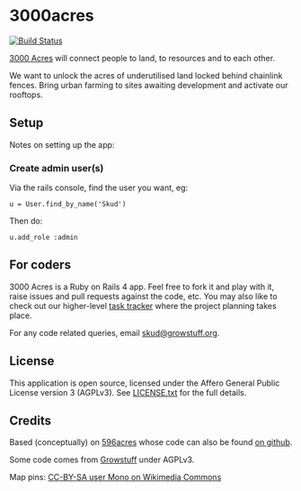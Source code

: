 3000acres
=========
[![Build Status](https://travis-ci.org/3000acres/3000acres.svg?branch=dev)](https://travis-ci.org/3000acres/3000acres)

[3000 Acres](http://www.3000acres.org) will connect people to land, to
resources and to each other.

We want to unlock the acres of underutilised land locked behind
chainlink fences. Bring urban farming to sites awaiting development and
activate our rooftops.

## Setup

Notes on setting up the app:

### Create admin user(s)

Via the rails console, find the user you want, eg:

    u = User.find_by_name('Skud')

Then do:

    u.add_role :admin

## For coders

3000 Acres is a Ruby on Rails 4 app.  Feel free to fork it and play with
it, raise issues and pull requests against the code, etc.  You may also
like to check out our higher-level [task
tracker](https://www.pivotaltracker.com/s/projects/938508) where the
project planning takes place.

For any code related queries, email
[skud@growstuff.org](mailto:skud@growstuff.org).

## License

This application is open source, licensed under the Affero General
Public License version 3 (AGPLv3).  See [LICENSE.txt](LICENSE.txt) for
the full details.

## Credits

Based (conceptually) on [596acres](http://596acres.org/) whose code can
also be found [on github](https://github.com/596acres/).

Some code comes from [Growstuff](http://growstuff.org/) under AGPLv3.

Map pins: [CC-BY-SA user Mono on Wikimedia
Commons](https://commons.wikimedia.org/wiki/File:Map_pin_icon.svg)


